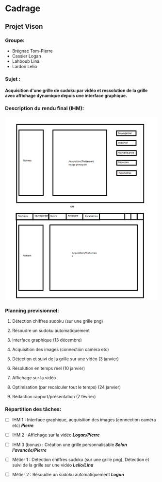 # Cadrage 
## Projet Vison

### Groupe:
- Brégnac Tom-Pierre
- Cassier Logan
- Lahboub Lina
- Lardon Lelio 

### Sujet :
#### Acquisition d'une grille de sudoku par vidéo et ressolution de la grille avec affichage dynamique depuis une interface graphique.

### Description du rendu final (IHM):


![This is an image](/Scheme.png)

### Planning previsionnel:

1. Détection chiffres sudoku (sur une grille png)

2. Résoudre un sudoku automatiquement

3. Interface graphique (13 décembre)

4. Acquisition des images (connection caméra etc)

5. Détection et suivi de la grille sur une vidéo (3 janvier)

6. Résolution en temps réel (10 janvier)

7. Affichage sur la vidéo 

8. Optimisation (par recalculer tout le temps) (24 janvier)

9. Rédaction rapport/présentation (7 février)





### Répartition des tâches:

- [ ] IHM 1 : Interface graphique, acquisition des images (connection caméra etc) ***Pierre***

- [ ] IHM 2 : Affichage sur la vidéo ***Logan/Pierre***

- [ ] IHM 3 (bonus) : Création une grille personnalisable ***Selon l’avancée/Pierre***

- [ ] Métier 1 :  Détection chiffres sudoku (sur une grille png), Détection et suivi de la grille sur une vidéo ***Lelio/Lina*** 

- [ ] Métier 2 : Résoudre un sudoku automatiquement ***Logan*** 




